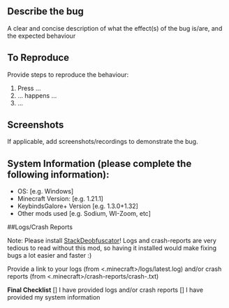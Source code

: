 ## Describe the bug
A clear and concise description of what the effect(s) of the bug is/are, and the expected behaviour

## To Reproduce
Provide steps to reproduce the behaviour:

1. Press …
2. … happens …
3. …

## Screenshots
If applicable, add screenshots/recordings to demonstrate the bug.

## System Information (please complete the following information):
 - OS: [e.g. Windows]
 - Minecraft Version: [e.g. 1.21.1]
 - KeybindsGalore+ Version [e.g. 1.3.0+1.32]
 - Other mods used [e.g. Sodium, WI-Zoom, etc]

##Logs/Crash Reports

Note: Please install [StackDeobfuscator](https://modrinth.com/mod/stackdeobf)! Logs and crash-reports are very tedious to read without this mod, so having it installed would make fixing bugs a lot easier and faster :)

Provide a link to your logs (from <.minecraft>/logs/latest.log) and/or crash reports (from <.minecraft>/crash-reports/crash-<date>.txt)

**Final Checklist**
[] I have provided logs and/or crash reports
[] I have provided my system information

